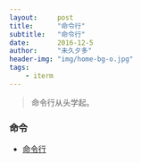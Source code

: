 ```yaml
---
layout:     post
title:      "命令行"
subtitle:   "命令行"
date:       2016-12-5
author:     "未久夕多"
header-img: "img/home-bg-o.jpg"
tags:
    - iterm
---
```


> 命令行从头学起。

### 命令
* [命令行](https://www.renfei.org/blog/mac-os-x-terminal-101.html)